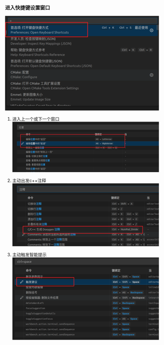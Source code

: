 ### 进入快捷键设置窗口

![alt text](image.png)

1. 进入上一个或下一个窗口
![alt text](image-1.png)

2. 主动出发c++注释
![alt text](image-2.png)

3. 主动触发智能提示
![alt text](image-3.png)
